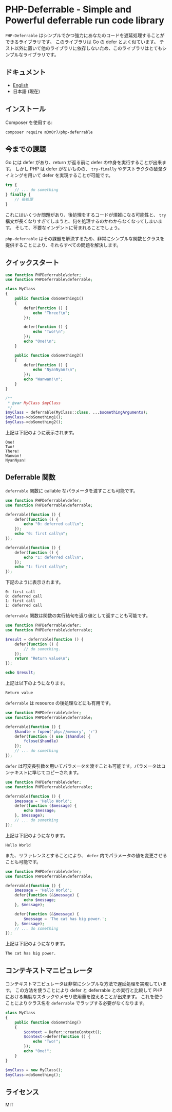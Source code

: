 # PHP-Deferrable - Simple and Powerful deferrable run code library

`PHP-Deferrable` はシンプルでかつ強力にあなたのコードを遅延処理することができるライブラリです。
このライブラリは Go の defer とよく似ています。
テスト以外に置いて他のライブラリに依存しないため、このライブラリはとてもシンプルなライブラリです。

## ドキュメント
- [English](./readme.md)
- 日本語 (現在)

## インストール

Composer を使用する:
```
composer require m3m0r7/php-deferrable
```

## 今までの課題
Go には defer があり、return が返る前に defer の中身を実行することが出来ます。
しかし PHP は defer がないものの、 `try-finally` やデストラクタの破棄タイミングを用いて defer を実現することが可能です。

```php
try {
    // ... do something
} finally {
    // 後処理
}
```

これにはいくつか問題があり、後処理をするコードが煩雑になる可能性と、 `try` 構文が長くなりすぎてしまうと、何を処理するのかわからなくなってしまいます。
そして、不要なインデントに苛まれることでしょう。

`php-deferrable` はその課題を解決するため、非常にシンプルな関数とクラスを提供することにより、それらすべての問題を解決します。 


## クイックスタート
```php
use function PHPDeferrable\defer;
use function PHPDeferrable\deferrable;

class MyClass
{
    public function doSomething1()
    {
        defer(function () {
            echo "Three!\n";
        });

        defer(function () {
            echo "Two!\n";
        });
        echo "One!\n";
    }

    public function doSomething2()
    {
        defer(function () {
            echo "NyanNyan!\n";
        });
        echo "Wanwan!\n";
    }
}

/**
 * @var MyClass $myClass
 */
$myClass = deferrable(MyClass::class, ...$somethingArguments);
$myClass->doSomething1();
$myClass->doSomething2();
```

上記は下記のように表示されます。

```
One!
Two!
There!
Wanwan!
NyanNyan!
```

## Deferrable 関数
`deferrable` 関数に callable なパラメータを渡すことも可能です。 

```php
use function PHPDeferrable\defer;
use function PHPDeferrable\deferrable;

deferrable(function () {
    defer(function () {
        echo "0: deferred call\n";
    });
    echo "0: first call\n";
});

deferrable(function () {
    defer(function () {
        echo "1: deferred call\n";
    });
    echo "1: first call\n";
});
```

下記のように表示されます。

```
0: first call
0: deferred call
1: first call
1: deferred call
```

`deferrable` 関数は関数の実行結句を返り値として返すことも可能です。

```php
use function PHPDeferrable\defer;
use function PHPDeferrable\deferrable;

$result = deferrable(function () {
    defer(function () {
        // do something.
    });
    return "Return value\n";
});

echo $result;
```

上記は以下のようになります。
```
Return value
```

`deferrable` は resource の後処理などにも有用です。

```php
use function PHPDeferrable\defer;
use function PHPDeferrable\deferrable;

deferrable(function () {
    $handle = fopen('php://memory', 'r')
    defer(function () use ($handle) {
        fclose($handle)
    });
    // ... do something
});

```

`defer` は可変長引数を用いてパラメータを渡すことも可能です。パラメータはコンテキストに準じてコピーされます。


```php
use function PHPDeferrable\defer;
use function PHPDeferrable\deferrable;

deferrable(function () {
    $message = 'Hello World';
    defer(function ($message) {
        echo $message;
    }, $message);
    // ... do something
});

```

上記は下記のようになります。
```
Hello World
```


また、リファレンスとすることにより、 `defer` 内でパラメータの値を変更させることも可能です。

```php
use function PHPDeferrable\defer;
use function PHPDeferrable\deferrable;

deferrable(function () {
    $message = 'Hello World';
    defer(function (&$message) {
        echo $message;
    }, $message);

    defer(function (&$message) {
        $message = 'The cat has big power.';
    }, $message);
    // ... do something
});

```

上記は下記のようになります。
```
The cat has big power.
```


## コンテキストマニピュレータ
コンテキストマニピュレータは非常にシンプルな方法で遅延処理を実現しています。
この方法を使うことにより defer と deferrable との実行と比較して PHP における無駄なスタックやメモリ使用量を控えることが出来ます。
これを使うことによりクラス名を `deferrable` でラップする必要がなくなります。 

```php
class MyClass
{
    public function doSomething()
    {
        $context = Defer::createContext();
        $context->defer(function () {
            echo "Two!";
        });
        echo "One!";
    }
}

$myClass = new MyClass();
$myClass->doSomething();
```

## ライセンス
MIT
